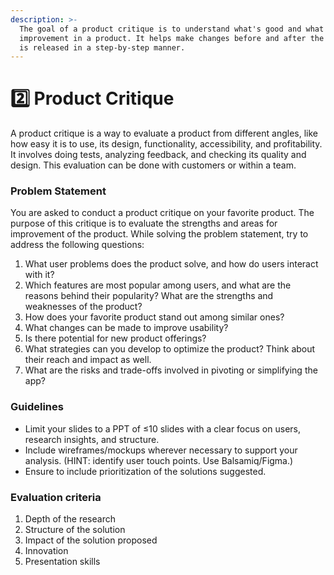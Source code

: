 ```yaml
---
description: >-
  The goal of a product critique is to understand what's good and what needs
  improvement in a product. It helps make changes before and after the product
  is released in a step-by-step manner.
---
```


# 2️⃣ Product Critique

A product critique is a way to evaluate a product from different angles, like how easy it is to use, its design, functionality, accessibility, and profitability. It involves doing tests, analyzing feedback, and checking its quality and design. This evaluation can be done with customers or within a team.

### **Problem Statement**

You are asked to conduct a product critique on your favorite product. The purpose of this critique is to evaluate the strengths and areas for improvement of the product. While solving the problem statement, try to address the following questions:

1. What user problems does the product solve, and how do users interact with it?
2. Which features are most popular among users, and what are the reasons behind their popularity? What are the strengths and weaknesses of the product?
3. How does your favorite product stand out among similar ones?
4. What changes can be made to improve usability?
5. Is there potential for new product offerings?
6. What strategies can you develop to optimize the product? Think about their reach and impact as well.
7. What are the risks and trade-offs involved in pivoting or simplifying the app?

### **Guidelines**

* Limit your slides to a PPT of ≤10 slides with a clear focus on users, research insights, and structure.
* Include wireframes/mockups wherever necessary to support your analysis. (HINT: identify user touch points. Use Balsamiq/Figma.)
* Ensure to include prioritization of the solutions suggested.

### **Evaluation criteria**

1. Depth of the research
2. Structure of the solution
3. Impact of the solution proposed
4. Innovation
5. Presentation skills
